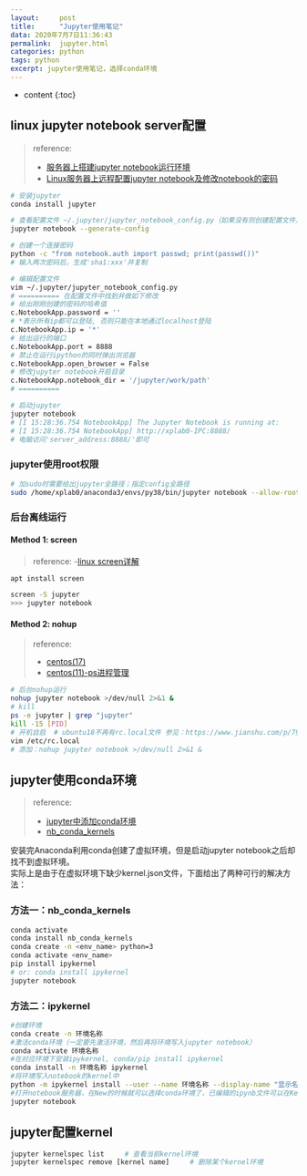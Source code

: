 ```yaml
---
layout:     post
title:      "Jupyter使用笔记"
data: 2020年7月7日11:36:43
permalink:  jupyter.html
categories: python
tags: python
excerpt: jupyter使用笔记，选择conda环境
---
```


* content
{:toc}

## linux jupyter notebook server配置
> reference:   
> - [服务器上搭建jupyter notebook运行环境](https://blog.csdn.net/qq_24027563/article/details/80589880)  
> - [Linux服务器上远程配置jupyter notebook及修改notebook的密码](https://blog.csdn.net/dulingtingzi/article/details/101375395)

``` bash
# 安装jupyter  
conda install jupyter

# 查看配置文件 ~/.jupyter/jupyter_notebook_config.py（如果没有则创建配置文件）
jupyter notebook --generate-config

# 创建一个连接密码
python -c "from notebook.auth import passwd; print(passwd())"
# 输入两次密码后，生成'sha1:xxx'并复制

# 编辑配置文件
vim ~/.jupyter/jupyter_notebook_config.py
# ========== 在配置文件中找到并做如下修改
# 给出刚刚创建的密码的哈希值
c.NotebookApp.password = ''
# *表示所有ip都可以登陆, 否则只能在本地通过localhost登陆
c.NotebookApp.ip = '*'
# 给出运行的端口
c.NotebookApp.port = 8888
# 禁止在运行ipython的同时弹出浏览器
c.NotebookApp.open_browser = False
# 修改jupyter notebook开启目录
c.NotebookApp.notebook_dir = '/jupyter/work/path'
# ==========

# 启动jupyter
jupyter notebook
# [I 15:28:36.754 NotebookApp] The Jupyter Notebook is running at:
# [I 15:28:36.754 NotebookApp] http://xplab0-IPC:8888/
# 电脑访问'server_address:8888/'即可
```

### jupyter使用root权限
```bash
# 加sudo时需要给出jupyter全路径；指定config全路径
sudo /home/xplab0/anaconda3/envs/py38/bin/jupyter notebook --allow-root --config='~/.jupyter/jupyter_notebook_config.py'
```

### 后台离线运行
#### Method 1: screen
> reference:
> -[linux screen详解](https://www.cnblogs.com/mchina/archive/2013/01/30/2880680.html)

```bash
apt install screen

screen -S jupyter
>>> jupyter notebook
```

#### Method 2: nohup
> reference:   
> - [centos(17)](https://blog.csdn.net/wangb_java/article/details/80952865)  
> - [centos(11)-ps进程管理](https://blog.csdn.net/wangb_java/article/details/79179478)

```bash
# 后台nohup运行
nohup jupyter notebook >/dev/null 2>&1 &
# kill
ps -e jupyter | grep "jupyter"
kill -15 [PID]
# 开机自启  # ubuntu18不再有rc.local文件 参见：https://www.jianshu.com/p/79d24b4af4e5
vim /etc/rc.local
# 添加：nohup jupyter notebook >/dev/null 2>&1 &
```

## jupyter使用conda环境
> reference:   
> - [jupyter中添加conda环境](https://www.cnblogs.com/hgl0417/p/8204221.html)  
> - [nb_conda_kernels](https://github.com/Anaconda-Platform/nb_conda_kernels)

安装完Anaconda利用conda创建了虚拟环境，但是启动jupyter notebook之后却找不到虚拟环境。  
实际上是由于在虚拟环境下缺少kernel.json文件，下面给出了两种可行的解决方法：  

### 方法一：nb_conda_kernels
```bash
conda activate
conda install nb_conda_kernels
conda create -n <env_name> python=3
conda activate <env_name>
pip install ipykernel
# or: conda install ipykernel
jupyter notebook
```

### 方法二：ipykernel
```bash
#创建环境
conda create -n 环境名称
#激活conda环境（一定要先激活环境，然后再将环境写入jupyter notebook）
conda activate 环境名称
#在对应环境下安装ipykernel, conda/pip install ipykernel
conda install -n 环境名称 ipykernel
#将环境写入notebook的kernel中
python -m ipykernel install --user --name 环境名称 --display-name "显示名称"
#打开notebook服务器，在New的时候就可以选择conda环境了，已编辑的ipynb文件可以在Kernel->Change kernel来选择环境
jupyter notebook
```

## jupyter配置kernel
```bash
jupyter kernelspec list     # 查看当前kernel环境
jupyter kernelspec remove [kernel name]     # 删除某个kernel环境
```